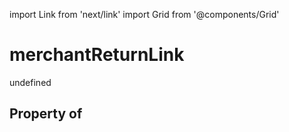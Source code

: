import Link from 'next/link'
import Grid from '@components/Grid'

# merchantReturnLink

undefined

## Property of



